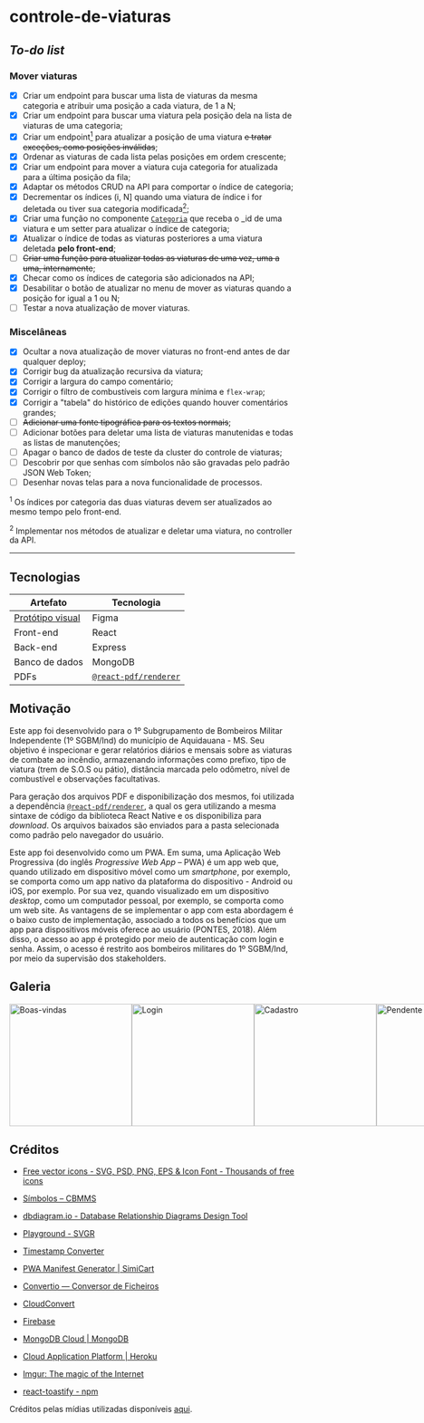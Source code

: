 # controle-de-viaturas

## _To-do list_

### Mover viaturas

- [X] Criar um endpoint para buscar uma lista de viaturas da mesma categoria e atribuir uma posição a cada viatura, de 1 a N;
- [X] Criar um endpoint para buscar uma viatura pela posição dela na lista de viaturas de uma categoria;
- [X] Criar um endpoint[<sup>1</sup>](#nota-de-rodape-1) para atualizar a posição de uma viatura ~~e tratar exceções, como posições inválidas~~;
- [X] Ordenar as viaturas de cada lista pelas posições em ordem crescente;
- [X] Criar um endpoint para mover a viatura cuja categoria for atualizada para a última posição da fila;
- [X] Adaptar os métodos CRUD na API para comportar o índice de categoria;
- [X] Decrementar os índices \(i, N\] quando uma viatura de índice i for deletada ou tiver sua categoria modificada[<sup>2</sup>](#nota-de-rodape-2);
- [X] Criar uma função no componente [`Categoria`](./controle-de-viaturas-frontend/src/components/Categoria/index.js) que receba o _id de uma viatura e um setter para atualizar o índice de categoria;
- [X] Atualizar o índice de todas as viaturas posteriores a uma viatura deletada **pelo front-end**;
- [ ] ~~Criar uma função para atualizar todas as viaturas de uma vez, uma a uma, internamente~~;
- [X] Checar como os índices de categoria são adicionados na API;
- [X] Desabilitar o botão de atualizar no menu de mover as viaturas quando a posição for igual a 1 ou N;
- [ ] Testar a nova atualização de mover viaturas.

### Miscelâneas

- [X] Ocultar a nova atualização de mover viaturas no front-end antes de dar qualquer deploy;
- [X] Corrigir bug da atualização recursiva da viatura;
- [X] Corrigir a largura do campo comentário;
- [X] Corrigir o filtro de combustíveis com largura mínima e `flex-wrap`;
- [X] Corrigir a "tabela" do histórico de edições quando houver comentários grandes;
- [ ] ~~Adicionar uma fonte tipográfica para os textos normais~~;
- [ ] Adicionar botões para deletar uma lista de viaturas manutenidas e todas as listas de manutenções;
- [ ] Apagar o banco de dados de teste da cluster do controle de viaturas;
- [ ] Descobrir por que senhas com símbolos não são gravadas pelo padrão JSON Web Token;
- [ ] Desenhar novas telas para a nova funcionalidade de processos.

<sup id="nota-de-rodape-1">1</sup> Os índices por categoria das duas viaturas devem ser atualizados ao mesmo tempo pelo front-end.

<sup id="nota-de-rodape-2">2</sup> Implementar nos métodos de atualizar e deletar uma viatura, no controller da API.

---

## Tecnologias

| Artefato                                     | Tecnologia                                      |
|----------------------------------------------|-------------------------------------------------|
| [Protótipo visual](https://figma.fun/RYygjH) | Figma                                           |
| Front-end                                    | React                                           |
| Back-end                                     | Express                                         |
| Banco de dados                               | MongoDB                                         |
| PDFs                                         | [`@react-pdf/renderer`](https://react-pdf.org/) |

## Motivação

Este app foi desenvolvido para o 1º Subgrupamento de Bombeiros Militar Independente (1º SGBM/Ind) do município de Aquidauana - MS. Seu objetivo é inspecionar e gerar relatórios diários e mensais sobre as viaturas de combate ao incêndio, armazenando informações como prefixo, tipo de viatura (trem de S.O.S ou pátio), distância marcada pelo odômetro, nível de combustível e observações facultativas.

Para geração dos arquivos PDF e disponibilização dos mesmos, foi utilizada a dependência [`@react-pdf/renderer`](https://react-pdf.org/), a qual os gera utilizando a mesma sintaxe de código da biblioteca React Native e os disponibiliza para _download_. Os arquivos baixados são enviados para a pasta selecionada como padrão pelo navegador do usuário.

Este app foi desenvolvido como um PWA. Em suma, uma Aplicação Web Progressiva (do inglês _Progressive Web App_ – PWA) é um app web que, quando utilizado em dispositivo móvel como um _smartphone_, por exemplo, se comporta como um app nativo da plataforma do dispositivo - Android ou iOS, por exemplo. Por sua vez, quando visualizado em um dispositivo _desktop_, como um computador pessoal, por exemplo, se comporta como um web site. As vantagens de se implementar o app com esta abordagem é o baixo custo de implementação, associado a todos os benefícios que um app para dispositivos móveis oferece ao usuário (PONTES, 2018). Além disso, o acesso ao app é protegido por meio de autenticação com login e senha. Assim, o acesso é restrito aos bombeiros militares do 1º SGBM/Ind, por meio da supervisão dos stakeholders.

## Galeria

<div style="flex-direction: row; display: flex;">
  <img width="216px" src="https://i.imgur.com/npKhaQ6.png" alt="Boas-vindas" />
  <img width="216px" src="https://i.imgur.com/orYU7Hh.png" alt="Login" />
  <img width="216px" src="https://i.imgur.com/8mxy6GP.png" alt="Cadastro" />
  <img width="216px" src="https://i.imgur.com/VZ9lIH4.png" alt="Pendente" />
  <img width="216px" src="https://i.imgur.com/T9qEGpe.png" alt="Tipos de viatura" />
  <img width="216px" src="https://i.imgur.com/OqwkzYb.png" alt="Formulário das viaturas" />
  <img width="216px" src="https://i.imgur.com/EmLKdFv.png" alt="Filtro do nível de combustível" />
  <img width="216px" src="https://i.imgur.com/zBc22Lw.png" alt="Modal de adicionar uma viatura" />
  <img width="216px" src="https://i.imgur.com/PGip8c1.png" alt="Edição de uma viatura" />
  <img width="216px" src="https://i.imgur.com/JmbHgOc.png" alt="Modal de editar o nível de combustível" />
  <img width="216px" src="https://i.imgur.com/E8xoGsX.png" alt="Modal de editar o tipo de viatura" />
  <img width="216px" src="https://i.imgur.com/SVzovZJ.png" alt="Modal de deletar uma viatura" />
  <img width="216px" src="https://i.imgur.com/ClqmSa9.png" alt="Edição das credenciais" />
  <img width="216px" src="https://i.imgur.com/5m89yO1.png" alt="Histórico sem registros" />
  <img width="216px" src="https://i.imgur.com/rLwwMCQ.png" alt="Registro listado minimizado" />
  <img width="216px" src="https://i.imgur.com/TAYbxS0.png" alt="Registro listado maximizado" />
  <img width="216px" src="https://i.imgur.com/TvgGWly.png" alt="Sem solicitações" />
  <img width="216px" src="https://i.imgur.com/ycvKoY9.png" alt="Solicitação listada" />
  <img width="216px" src="https://i.imgur.com/PFrRC0T.png" alt="Modal de aprovar um usuário" />
  <img width="216px" src="https://i.imgur.com/ytTabWr.png" alt="Sem militares" />
  <img width="216px" src="https://i.imgur.com/eTWKzKl.png" alt="Usuário listado" />
  <img width="216px" src="https://i.imgur.com/UyaxxUs.png" alt="Administrador listado" />
  <img width="216px" src="https://i.imgur.com/cLP1WEO.png" alt="Modal de editar as permissões de um usuário" />
  <img width="216px" src="https://i.imgur.com/UkFAWew.png" alt="Modal de editar as permissões de um administrador" />
  <img width="216px" src="https://i.imgur.com/Qn94Dmy.png" alt="Menu lateral com solicitações pendentes" />
</div>

## Créditos

- [Free vector icons - SVG, PSD, PNG, EPS & Icon Font - Thousands of free icons](https://www.flaticon.com/)
- [Símbolos – CBMMS](https://www.bombeiros.ms.gov.br/simbolos/)
- [dbdiagram.io - Database Relationship Diagrams Design Tool](https://dbdiagram.io/home)

- [Playground - SVGR](https://react-svgr.com/playground/)
- [Timestamp Converter](https://www.timestamp-converter.com/)
- [PWA Manifest Generator | SimiCart](https://www.simicart.com/manifest-generator.html/)
- [Convertio — Conversor de Ficheiros](https://convertio.co/pt/)
- [CloudConvert](https://cloudconvert.com/)

- [Firebase](https://firebase.google.com/?hl=pt-br)
- [MongoDB Cloud | MongoDB](https://www.mongodb.com/cloud)
- [Cloud Application Platform | Heroku](https://www.heroku.com/)
- [Imgur: The magic of the Internet](https://imgur.com/)

- [react-toastify - npm](https://www.npmjs.com/package/react-toastify)

Créditos pelas mídias utilizadas disponíveis [aqui](./controle-de-viaturas-frontend/src/assets/README.md).